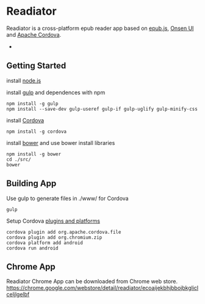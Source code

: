 Readiator
=========

Readiator is a cross-platform epub reader app based on [epub.js](https://github.com/futurepress/epub.js/), [Onsen UI](http://onsenui.io/) and [Apache Cordova](http://cordova.apache.org/).

-

Getting Started
-------------------------

install [node.js](http://nodejs.org/)

install [gulp](http://gulpjs.com) and dependences with npm

```
npm install -g gulp
npm install --save-dev gulp-useref gulp-if gulp-uglify gulp-minify-css
```

install [Cordova](http://cordova.apache.org/)

```
npm install -g cordova
```

install [bower](http://bower.io/) and use bower install libraries

```
npm install -g bower
cd ./src/
bower
```

Building App 
-------------------------

Use gulp to generate files in ./www/ for Cordova

```
gulp
```

Setup Cordova [plugins and platforms](https://cordova.apache.org/docs/en/edge/guide_cli_index.md.html#The%20Command-Line%20Interface)

```
cordova plugin add org.apache.cordova.file
cordova plugin add org.chromium.zip
cordova platform add android
cordova run android
```

Chrome App
-------------------------
Readiator Chrome App can be downloaded from Chrome web store. 
https://chrome.google.com/webstore/detail/readiator/ecoaijekbhjbbojbkgliclceljlgelbf
